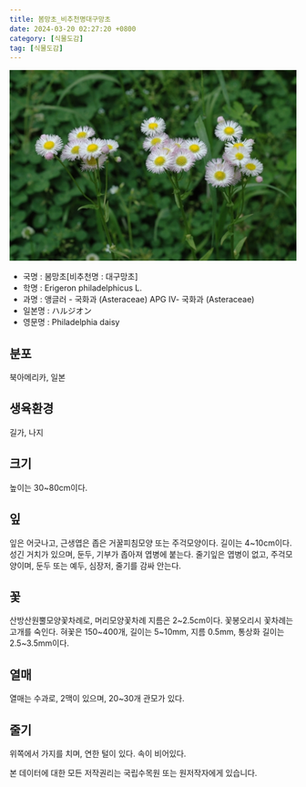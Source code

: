 ```yaml
---
title: 봄망초_비추천명대구망초
date: 2024-03-20 02:27:20 +0800
category: [식물도감]
tag: [식물도감]
---
```




![봄망초[비추천명 : 대구망초]](/assets/img/fileUpload/plants/basic/Compositae/Erigeron/2679/2679_8_th2.JPG)
- 국명 : 봄망초[비추천명 : 대구망초]
- 학명 : Erigeron philadelphicus L.
- 과명 : 앵글러 - 국화과 (Asteraceae) APG Ⅳ- 국화과 (Asteraceae)
- 일본명 : ハルジオン
- 영문명 : Philadelphia daisy


## 분포
북아메리카, 일본 
## 생육환경
길가, 나지
## 크기
높이는 30~80cm이다.
## 잎
잎은 어긋나고, 근생엽은 좁은 거꿀피침모양 또는 주걱모양이다. 길이는 4~10cm이다. 성긴 거치가 있으며, 둔두, 기부가 좁아져 엽병에 붙는다. 줄기잎은 엽병이 없고, 주걱모양이며, 둔두 또는 예두, 심장저, 줄기를 감싸 안는다.
## 꽃
산방산원뿔모양꽃차례로, 머리모양꽃차례 지름은 2~2.5cm이다. 꽃봉오리시 꽃차례는 고개를 숙인다. 혀꽃은 150~400개, 길이는 5~10mm, 지름 0.5mm, 통상화 길이는 2.5~3.5mm이다.
## 열매
열매는 수과로, 2맥이 있으며, 20~30개 관모가 있다.
## 줄기
위쪽에서 가지를 치며, 연한 털이 있다. 속이 비어있다.






본 데이터에 대한 모든 저작권리는 국립수목원 또는 원저작자에게 있습니다.
